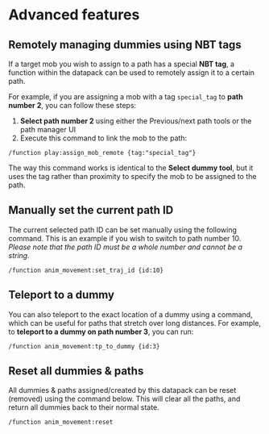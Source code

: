 # Advanced features

## Remotely managing dummies using NBT tags

If a target mob you wish to assign to a path has a special **NBT tag**, a function within the datapack can be used to remotely assign it to a certain path.

For example, if you are assigning a mob with a tag `special_tag` to **path number 2**, you can follow these steps:

1. **Select path number 2** using either the Previous/next path tools or the path manager UI
2. Execute this command to link the mob to the path:
```
/function play:assign_mob_remote {tag:"special_tag"}
```

The way this command works is identical to the **Select dummy tool**, but it uses the tag rather than proximity to specify the mob to be assigned to the path.

## Manually set the current path ID

The current selected path ID can be set manually using the following command. This is an example if you wish to switch to path number 10. *Please note that the path ID must be a whole number and cannot be a string.*

```
/function anim_movement:set_traj_id {id:10}
```

## Teleport to a dummy

You can also teleport to the exact location of a dummy using a command, which can be useful for paths that stretch over long distances. For example, to **teleport to a dummy on path number 3**, you can run:

```
/function anim_movement:tp_to_dummy {id:3}
```

## Reset all dummies & paths

All dummies & paths assigned/created by this datapack can be reset (removed) using the command below. This will clear all the paths, and return all dummies back to their normal state.

```
/function anim_movement:reset
```

